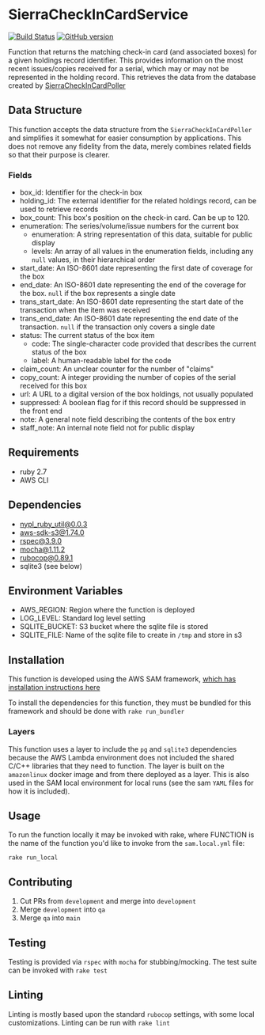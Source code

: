 # SierraCheckInCardService

[![Build Status](https://travis-ci.com/NYPL/SierraCheckInCardService.svg?branch=main)](https://travis-ci.com/NYPL/SierraCheckInCardService) [![GitHub version](https://badge.fury.io/gh/nypl%2FsierraCheckInCardService.svg)](https://badge.fury.io/gh/nypl%2FsierraCheckInCardService)

Function that returns the matching check-in card (and associated boxes) for a given holdings record identifier. This provides information on the most recent issues/copies received for a serial, which may or may not be represented in the holding record. This retrieves the data from the database created by [SierraCheckInCardPoller](https://github.com/NYPL/SierraCheckInCardPoller)

## Data Structure

This function accepts the data structure from the `SierraCheckInCardPoller` and simplifies it somewhat for easier consumption by applications. This does not remove any fidelity from the data, merely combines related fields so that their purpose is clearer.

### Fields

- box_id: Identifier for the check-in box
- holding_id: The external identifier for the related holdings record, can be used to retrieve records
- box_count: This box's position on the check-in card. Can be up to 120.
- enumeration: The series/volume/issue numbers for the current box
  - enumeration: A string representation of this data, suitable for public display
  - levels: An array of all values in the enumeration fields, including any `null` values, in their hierarchical order
- start_date: An ISO-8601 date representing the first date of coverage for the box
- end_date: An ISO-8601 date representing the end of the coverage for the box. `null` if the box represents a single date
- trans_start_date: An ISO-8601 date representing the start date of the transaction when the item was received
- trans_end_date: An ISO-8601 date representing the end date of the transaction. `null` if the transaction only covers a single date
- status: The current status of the box item
  - code: The single-character code provided that describes the current status of the box
  - label: A human-readable label for the code
- claim_count: An unclear counter for the number of "claims"
- copy_count: A integer providing the number of copies of the serial received for this box
- url: A URL to a digital version of the box holdings, not usually populated
- suppressed: A boolean flag for if this record should be suppressed in the front end
- note: A general note field describing the contents of the box entry
- staff_note: An internal note field not for public display

## Requirements

- ruby 2.7
- AWS CLI

## Dependencies

- nypl_ruby_util@0.0.3
- aws-sdk-s3@1.74.0
- rspec@3.9.0
- mocha@1.11.2
- rubocop@0.89.1
- sqlite3 (see below)

## Environment Variables

- AWS_REGION: Region where the function is deployed
- LOG_LEVEL: Standard log level setting
- SQLITE_BUCKET: S3 bucket where the sqlite file is stored
- SQLITE_FILE: Name of the sqlite file to create in `/tmp` and store in s3

## Installation

This function is developed using the AWS SAM framework, [which has installation instructions here](https://docs.aws.amazon.com/serverless-application-model/latest/developerguide/serverless-sam-cli-install.html)

To install the dependencies for this function, they must be bundled for this framework and should be done with `rake run_bundler`

### Layers

This function uses a layer to include the `pg` and `sqlite3` dependencies because the AWS Lambda environment does not included the shared C/C++ libraries that they need to function. The layer is built on the `amazonlinux` docker image and from there deployed as a layer. This is also used in the SAM local environment for local runs (see the sam `YAML` files for how it is included).

## Usage

To run the function locally it may be invoked with rake, where FUNCTION is the name of the function you'd like to invoke from the `sam.local.yml` file:

`rake run_local`

## Contributing

1. Cut PRs from `development` and merge into `development`
2. Merge `development` into `qa`
3. Merge `qa` into `main`

## Testing

Testing is provided via `rspec` with `mocha` for stubbing/mocking. The test suite can be invoked with `rake test`

## Linting

Linting is mostly based upon the standard `rubocop` settings, with some local customizations. Linting can be run with `rake lint`
